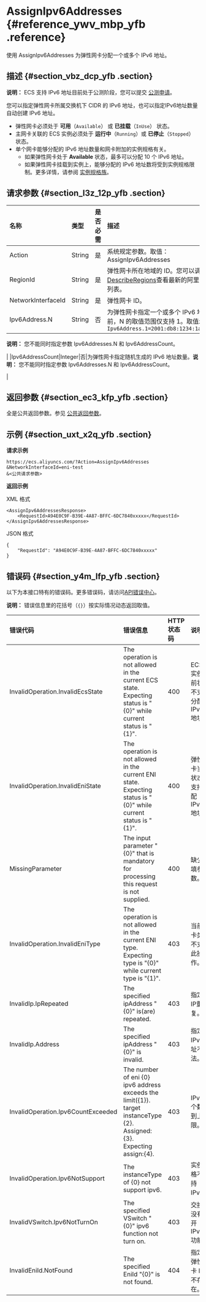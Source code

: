 # AssignIpv6Addresses {#reference_ywv_mbp_yfb .reference}

使用 AssignIpv6Addresses 为弹性网卡分配一个或多个 IPv6 地址。

## 描述 {#section_vbz_dcp_yfb .section}

**说明：** ECS 支持 IPv6 地址目前处于公测阶段，您可以提交 [公测申请](https://page.aliyun.com/form/act608662110/index.htm)。

您可以指定弹性网卡所属交换机下 CIDR 的 IPv6 地址，也可以指定IPv6地址数量自动创建 IPv6 地址。

-   弹性网卡必须处于 **可用**（`Available`） 或 **已挂载**（`InUse`） 状态。
-   主网卡关联的 ECS 实例必须处于 **运行中**（`Running`）或 **已停止**（`Stopped`） 状态。
-   单个网卡能够分配的 IPv6 地址数量和网卡附加的实例规格有关。
    -   如果弹性网卡处于 **Available** 状态，最多可以分配 10 个 IPv6 地址。
    -   如果弹性网卡挂载到实例上，能够分配的 IPv6 地址数将受到实例规格限制。更多详情，请参阅 [实例规格族](../cn.zh-CN/产品简介/实例规格族.md#)。

## 请求参数 {#section_l3z_12p_yfb .section}

|名称|类型|是否必需|描述|
|:-|:-|:---|:-|
|Action|String|是|系统规定参数。取值：AssignIpv6Addresses|
|RegionId|String|是|弹性网卡所在地域的 ID。您可以调用[DescribeRegions](../cn.zh-CN/API参考/地域/DescribeRegions.md#)查看最新的阿里云地域列表。 |
|NetworkInterfaceId|String|是|弹性网卡 ID。|
|Ipv6Address.N|String|否|为弹性网卡指定一个或多个 IPv6 地址。目前，N 的取值范围仅支持 1。取值示例：`Ipv6Address.1=2001:db8:1234:1a00::XXX`

**说明：** 您不能同时指定参数 Ipv6Addresses.N 和 Ipv6AddressCount。

|
|Ipv6AddressCount|Integer|否|为弹性网卡指定随机生成的 IPv6 地址数量。**说明：** 您不能同时指定参数 Ipv6Addresses.N 和 Ipv6AddressCount。

|

## 返回参数 {#section_ec3_kfp_yfb .section}

全是公共返回参数。参见 [公共返回参数](cn.zh-CN/API参考/快速入门/公共参数.md#)。

## 示例 {#section_uxt_x2q_yfb .section}

**请求示例**

```
https://ecs.aliyuncs.com/?Action=AssignIpv6Addresses 
&NetworkInterfaceId=eni-test
&<公共请求参数>
```

**返回示例**

XML 格式

```
<AssignIpv6AddressesResponse>
    <RequestId>A94E0C9F-B39E-4A87-BFFC-6DC7840xxxxx</RequestId>
</AssignIpv6AddressesResponse>
```

JSON 格式

```
{
    "RequestId": "A94E0C9F-B39E-4A87-BFFC-6DC7840xxxxx"
}
```

## 错误码 {#section_y4m_lfp_yfb .section}

以下为本接口特有的错误码。更多错误码，请访问[API错误中心](https://error-center.aliyun.com/status/product/Ecs)。

**说明：** 错误信息里的花括号（`{}`）按实际情况动态返回取值。

|错误代码|错误信息|HTTP 状态码|说明|
|:---|:---|:-------|:-|
|InvalidOperation.InvalidEcsState|The operation is not allowed in the current ECS state. Expecting status is "\{0\}" while current status is "\{1\}".|400|ECS 实例当前状态不支持分配 IPv6 地址。|
|InvalidOperation.InvalidEniState|The operation is not allowed in the current ENI state. Expecting status is "\{0\}" while current status is "\{1\}".|400|弹性网卡当前状态不支持分配 IPv6 地址。|
|MissingParameter|The input parameter "\{0\}" that is mandatory for processing this request is not supplied.|400|缺少必填参数。|
|InvalidOperation.InvalidEniType|The operation is not allowed in the current ENI type. Expecting type is "\{0\}" while current type is "\{1\}".|403|当前网卡类型不支持此操作。|
|InvalidIp.IpRepeated|The specified ipAddress "\{0\}" is\(are\) repeated.|403|指定的IP重复。|
|InvalidIp.Address|The specified ipAddress "\{0\}" is invalid.|403|指定的IPv6地址不合法。|
|InvalidOperation.Ipv6CountExceeded|The number of eni \{0\} ipv6 address exceeds the limit\(\{1\}\). target instanceType \{2\}. Assigned:\{3\}. Expecting assign:\{4\}.|403|IPv6 个数达到上限。|
|InvalidOperation.Ipv6NotSupport|The instanceType of \{0\} not support ipv6.|403|实例规格不支持 IPv6。|
|InvalidVSwitch.Ipv6NotTurnOn|The specified VSwitch "\{0\}" ipv6 function not turn on.|403|交换机没有打开 IPv6 功能。|
|InvalidEniId.NotFound|The specified EniId "\{0\}" is not found.|404|指定的弹性网卡 ID 不存在。|

